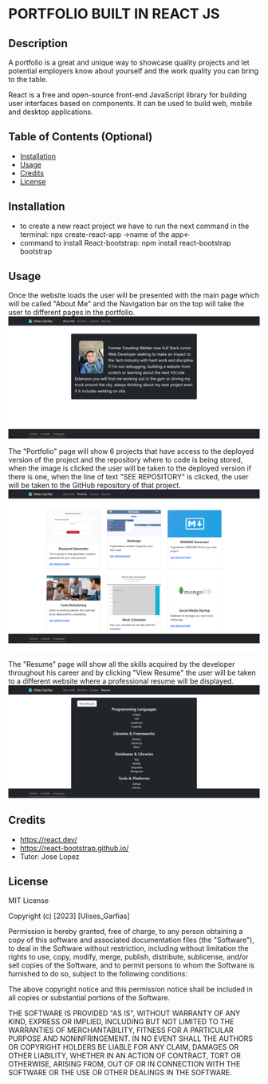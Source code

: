 # PORTFOLIO BUILT IN REACT JS

## Description

A portfolio is a great and unique way to showcase quality projects and let potential employers know about yourself and the work quality you can bring to the table.

React is a free and open-source front-end JavaScript library for building user interfaces based on components. It can be used to build web, mobile and desktop applications.

## Table of Contents (Optional)
- [Installation](#installation)
- [Usage](#usage)
- [Credits](#credits)
- [License](#license)

## Installation
- to create a new react project we have to run the next command in the terminal: npx create-react-app ->name of the app<-
- command to install React-bootstrap: npm install react-bootstrap bootstrap

## Usage
Once the website loads the user will be presented with the main page which will be called "About Me" and the Navigation bar on the top will take the user to different pages in the portfolio.
![about](readme_assets/about.jpg)

The "Portfolio" page will show 6 projects that have access to the deployed version of the project and the repository where to code is being stored, when the image is clicked the user will be taken to the deployed version if there is one, when the line of text "SEE REPOSITORY" is clicked, the user will be taken to the GitHub repository of that project.
![projects](readme_assets/projects.jpg)

The "Resume" page will show all the skills acquired by the developer throughout his career and by clicking "View Resume" the user will be taken to a different website where a professional resume will be displayed.
![resume](readme_assets/resume.jpg)

## Credits
- https://react.dev/
- https://react-bootstrap.github.io/
- Tutor: Jose Lopez

## License
MIT License

Copyright (c) [2023] [Ulises_Garfias]

Permission is hereby granted, free of charge, to any person obtaining a copy
of this software and associated documentation files (the "Software"), to deal
in the Software without restriction, including without limitation the rights
to use, copy, modify, merge, publish, distribute, sublicense, and/or sell
copies of the Software, and to permit persons to whom the Software is
furnished to do so, subject to the following conditions:

The above copyright notice and this permission notice shall be included in all
copies or substantial portions of the Software.

THE SOFTWARE IS PROVIDED "AS IS", WITHOUT WARRANTY OF ANY KIND, EXPRESS OR
IMPLIED, INCLUDING BUT NOT LIMITED TO THE WARRANTIES OF MERCHANTABILITY,
FITNESS FOR A PARTICULAR PURPOSE AND NONINFRINGEMENT. IN NO EVENT SHALL THE
AUTHORS OR COPYRIGHT HOLDERS BE LIABLE FOR ANY CLAIM, DAMAGES OR OTHER
LIABILITY, WHETHER IN AN ACTION OF CONTRACT, TORT OR OTHERWISE, ARISING FROM,
OUT OF OR IN CONNECTION WITH THE SOFTWARE OR THE USE OR OTHER DEALINGS IN THE
SOFTWARE.